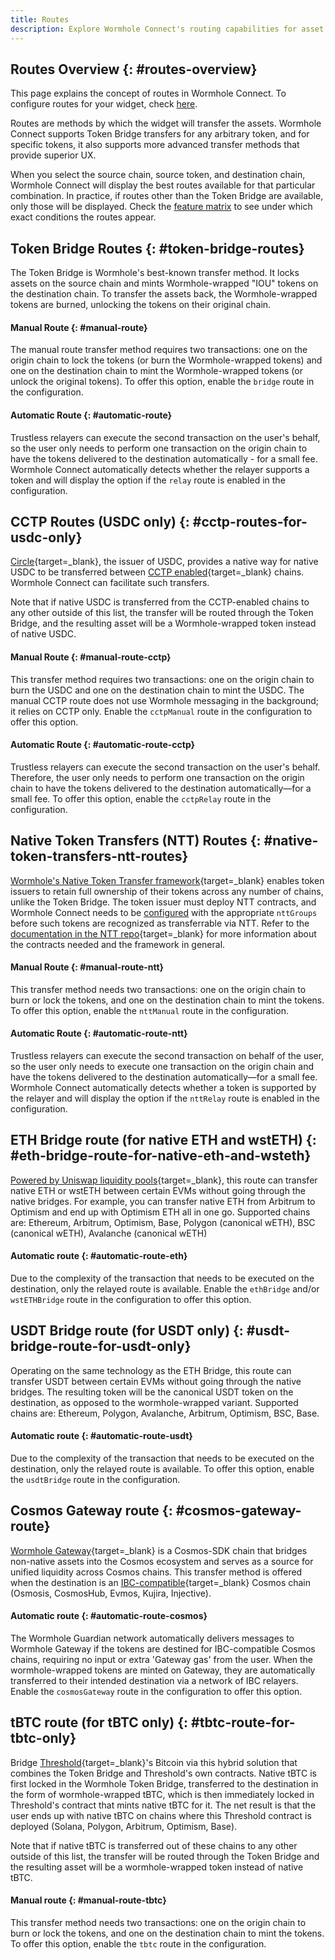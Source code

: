 ```yaml
---
title: Routes
description: Explore Wormhole Connect's routing capabilities for asset transfers, featuring Token Bridge, CCTP, NTT, and various blockchain-specific routes for optimal UX. 
---
```


## Routes Overview {: #routes-overview}

This page explains the concept of routes in Wormhole Connect. To configure routes for your widget, check [here](../connect/configuration.md).

Routes are methods by which the widget will transfer the assets. Wormhole Connect supports Token Bridge transfers for any arbitrary token, and for specific tokens, it also supports more advanced transfer methods that provide superior UX.

When you select the source chain, source token, and destination chain, Wormhole Connect will display the best routes available for that particular combination. In practice,  if routes other than the Token Bridge are available, only those will be displayed. Check the [feature matrix](./features.md) to see under which exact conditions the routes appear.

## Token Bridge Routes {: #token-bridge-routes}

The Token Bridge is Wormhole's best-known transfer method. It locks assets on the source chain and mints Wormhole-wrapped "IOU" tokens on the destination chain. To transfer the assets back, the Wormhole-wrapped tokens are burned, unlocking the tokens on their original chain.

#### Manual Route {: #manual-route}

The manual route transfer method requires two transactions: one on the origin chain to lock the tokens (or burn the Wormhole-wrapped tokens) and one on the destination chain to mint the Wormhole-wrapped tokens (or unlock the original tokens). To offer this option, enable the `bridge` route in the configuration.

#### Automatic Route {: #automatic-route}

Trustless relayers can execute the second transaction on the user's behalf, so the user only needs to perform one transaction on the origin chain to have the tokens delivered to the destination automatically - for a small fee. Wormhole Connect automatically detects whether the relayer supports a token and will display the option if the `relay` route is enabled in the configuration.

## CCTP Routes (USDC only) {: #cctp-routes-for-usdc-only}
 
[Circle](https://www.circle.com/en/){target=\_blank}, the issuer of USDC, provides a native way for native USDC to be transferred between [CCTP enabled](https://www.circle.com/en/cross-chain-transfer-protocol){target=\_blank} chains. Wormhole Connect can facilitate such transfers.

Note that if native USDC is transferred from the CCTP-enabled chains to any other outside of this list, the transfer will be routed through the Token Bridge, and the resulting asset will be a Wormhole-wrapped token instead of native USDC.

#### Manual Route {: #manual-route-cctp}
This transfer method requires two transactions: one on the origin chain to burn the USDC and one on the destination chain to mint the USDC. The manual CCTP route does not use Wormhole messaging in the background; it relies on CCTP only. Enable the `cctpManual` route in the configuration to offer this option.

#### Automatic Route {: #automatic-route-cctp}
Trustless relayers can execute the second transaction on the user's behalf. Therefore, the user only needs to perform one transaction on the origin chain to have the tokens delivered to the destination automatically—for a small fee. To offer this option, enable the `cctpRelay` route in the configuration.

## Native Token Transfers (NTT) Routes {: #native-token-transfers-ntt-routes}

[Wormhole's Native Token Transfer framework](https://github.com/wormhole-foundation/example-native-token-transfers){target=\_blank} enables token issuers to retain full ownership of their tokens across any number of chains, unlike the Token Bridge. The token issuer must deploy NTT contracts, and Wormhole Connect needs to be [configured](./configuration.md) with the appropriate `nttGroups` before such tokens are recognized as transferrable via NTT. Refer to the [documentation in the NTT repo](https://github.com/wormhole-foundation/example-native-token-transfers?tab=readme-ov-file#overview){target=\_blank} for more information about the contracts needed and the framework in general.

#### Manual Route {: #manual-route-ntt}
This transfer method needs two transactions: one on the origin chain to burn or lock the tokens, and one on the destination chain to mint the tokens. To offer this option, enable the `nttManual` route in the configuration.

#### Automatic Route  {: #automatic-route-ntt}
Trustless relayers can execute the second transaction on behalf of the user, so the user only needs to execute one transaction on the origin chain and have the tokens delivered to the destination automatically—for a small fee. Wormhole Connect automatically detects whether a token is supported by the relayer and will display the option if the `nttRelay` route is enabled in the configuration.

## ETH Bridge route (for native ETH and wstETH) {: #eth-bridge-route-for-native-eth-and-wsteth}

[Powered by Uniswap liquidity pools](https://github.com/wormhole-foundation/example-uniswap-liquidity-layer){target=\_blank}, this route can transfer native ETH or wstETH between certain EVMs without going through the native bridges. For example, you can transfer native ETH from Arbitrum to Optimism and end up with Optimism ETH all in one go. Supported chains are: Ethereum, Arbitrum, Optimism, Base, Polygon (canonical wETH), BSC (canonical wETH), Avalanche (canonical wETH)

#### Automatic route {: #automatic-route-eth}
Due to the complexity of the transaction that needs to be executed on the destination, only the relayed route is available. Enable the `ethBridge` and/or `wstETHBridge` route in the configuration to offer this option.

## USDT Bridge route (for USDT only) {: #usdt-bridge-route-for-usdt-only}

Operating on the same technology as the ETH Bridge, this route can transfer USDT between certain EVMs without going through the native bridges. The resulting token will be the canonical USDT token on the destination, as opposed to the wormhole-wrapped variant. Supported chains are: Ethereum, Polygon, Avalanche, Arbitrum, Optimism, BSC, Base.

#### Automatic route {: #automatic-route-usdt}

Due to the complexity of the transaction that needs to be executed on the destination, only the relayed route is available. To offer this option, enable the `usdtBridge` route in the configuration.

## Cosmos Gateway route {: #cosmos-gateway-route}

[Wormhole Gateway](https://docs.wormhole.com/wormhole/explore-wormhole/gateway){target=\_blank}  is a Cosmos-SDK chain that bridges non-native assets into the Cosmos ecosystem and serves as a source for unified liquidity across Cosmos chains. This transfer method is offered when the destination is an [IBC-compatible](https://cosmos.network/ibc/){target=\_blank}  Cosmos chain (Osmosis, CosmosHub, Evmos, Kujira, Injective).

#### Automatic route {: #automatic-route-cosmos}

The Wormhole Guardian network automatically delivers messages to Wormhole Gateway if the tokens are destined for IBC-compatible Cosmos chains, requiring no input or extra 'Gateway gas' from the user. When the wormhole-wrapped tokens are minted on Gateway, they are automatically transferred to their intended destination via a network of IBC relayers. Enable the `cosmosGateway` route in the configuration to offer this option.

## tBTC route (for tBTC only) {: #tbtc-route-for-tbtc-only}

Bridge [Threshold](https://threshold.network/){target=\_blank}'s Bitcoin via this hybrid solution that combines the Token Bridge and Threshold's own contracts. Native tBTC is first locked in the Wormhole Token Bridge, transferred to the destination in the form of wormhole-wrapped tBTC, which is then immediately locked in Threshold's contract that mints native tBTC for it. The net result is that the user ends up with native tBTC on chains where this Threshold contract is deployed (Solana, Polygon, Arbitrum, Optimism, Base).

Note that if native tBTC is transferred out of these chains to any other outside of this list, the transfer will be routed through the Token Bridge and the resulting asset will be a wormhole-wrapped token instead of native tBTC.

#### Manual route  {: #manual-route-tbtc}

This transfer method needs two transactions: one on the origin chain to burn or lock the tokens, and one on the destination chain to mint the tokens. To offer this option, enable the `tbtc` route in the configuration.